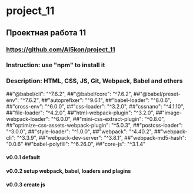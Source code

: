 # project_11
## Проектная работа 11 
### https://github.com/Al5kon/project_11
### Instruction: use "npm" to install it
### Description: HTML, CSS, JS, Git, Webpack, Babel and others
##"@babel/cli": "^7.6.2",
##"@babel/core": "^7.6.2",
##"@babel/preset-env": "^7.6.2",
##"autoprefixer": "^9.6.1",
##"babel-loader": "^8.0.6",
##"cross-env": "^6.0.0",
##"css-loader": "^3.2.0",
##"cssnano": "^4.1.10",
##"file-loader": "^4.2.0",
##"html-webpack-plugin": "^3.2.0",
##"image-webpack-loader": "^6.0.0",
##"mini-css-extract-plugin": "^0.8.0",
##"optimize-css-assets-webpack-plugin": "^5.0.3",
##"postcss-loader": "^3.0.0",
##"style-loader": "^1.0.0",
##"webpack": "^4.40.2",
##"webpack-cli": "^3.3.9",
##"webpack-dev-server": "^3.8.1",
##"webpack-md5-hash": "0.0.6"
##"babel-polyfill": "^6.26.0",
##"core-js": "^3.1.4"

#### v0.0.1 default
#### v0.0.2 setup webpack, babel, loaders and plagins
#### v0.0.3 create js 
